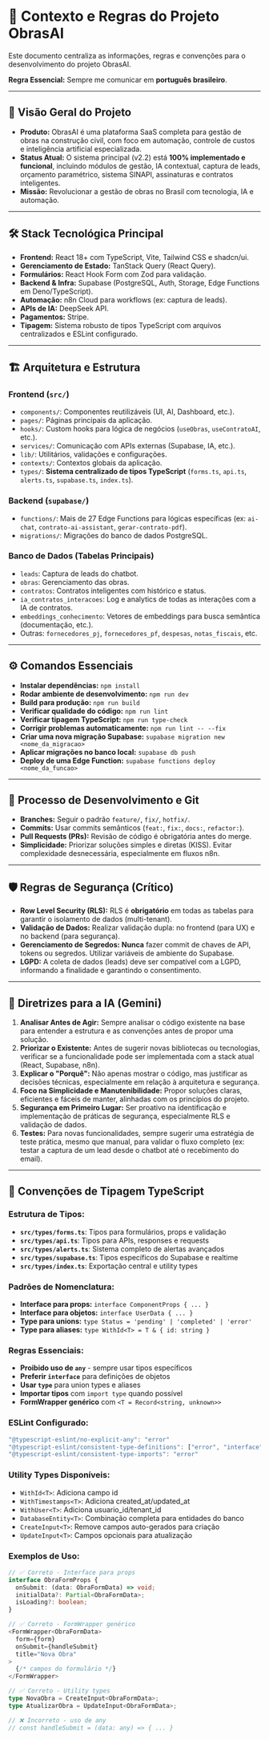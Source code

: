 # 🧠 Contexto e Regras do Projeto ObrasAI

Este documento centraliza as informações, regras e convenções para o desenvolvimento do projeto ObrasAI.

**Regra Essencial:** Sempre me comunicar em **português brasileiro**.

---

## 🎯 Visão Geral do Projeto

- **Produto:** ObrasAI é uma plataforma SaaS completa para gestão de obras na construção civil, com foco em automação, controle de custos e inteligência artificial especializada.
- **Status Atual:** O sistema principal (v2.2) está **100% implementado e funcional**, incluindo módulos de gestão, IA contextual, captura de leads, orçamento paramétrico, sistema SINAPI, assinaturas e contratos inteligentes.
- **Missão:** Revolucionar a gestão de obras no Brasil com tecnologia, IA e automação.

---

## 🛠️ Stack Tecnológica Principal

- **Frontend:** React 18+ com TypeScript, Vite, Tailwind CSS e shadcn/ui.
- **Gerenciamento de Estado:** TanStack Query (React Query).
- **Formulários:** React Hook Form com Zod para validação.
- **Backend & Infra:** Supabase (PostgreSQL, Auth, Storage, Edge Functions em Deno/TypeScript).
- **Automação:** n8n Cloud para workflows (ex: captura de leads).
- **APIs de IA:** DeepSeek API.
- **Pagamentos:** Stripe.
- **Tipagem:** Sistema robusto de tipos TypeScript com arquivos centralizados e ESLint configurado.

---

## 🏗️ Arquitetura e Estrutura

### Frontend (`src/`)
- `components/`: Componentes reutilizáveis (UI, AI, Dashboard, etc.).
- `pages/`: Páginas principais da aplicação.
- `hooks/`: Custom hooks para lógica de negócios (`useObras`, `useContratoAI`, etc.).
- `services/`: Comunicação com APIs externas (Supabase, IA, etc.).
- `lib/`: Utilitários, validações e configurações.
- `contexts/`: Contextos globais da aplicação.
- `types/`: **Sistema centralizado de tipos TypeScript** (`forms.ts`, `api.ts`, `alerts.ts`, `supabase.ts`, `index.ts`).

### Backend (`supabase/`)
- `functions/`: Mais de 27 Edge Functions para lógicas específicas (ex: `ai-chat`, `contrato-ai-assistant`, `gerar-contrato-pdf`).
- `migrations/`: Migrações do banco de dados PostgreSQL.

### Banco de Dados (Tabelas Principais)
- `leads`: Captura de leads do chatbot.
- `obras`: Gerenciamento das obras.
- `contratos`: Contratos inteligentes com histórico e status.
- `ia_contratos_interacoes`: Log e analytics de todas as interações com a IA de contratos.
- `embeddings_conhecimento`: Vetores de embeddings para busca semântica (documentação, etc.).
- Outras: `fornecedores_pj`, `fornecedores_pf`, `despesas`, `notas_fiscais`, etc.

---

## ⚙️ Comandos Essenciais

- **Instalar dependências:** `npm install`
- **Rodar ambiente de desenvolvimento:** `npm run dev`
- **Build para produção:** `npm run build`
- **Verificar qualidade do código:** `npm run lint`
- **Verificar tipagem TypeScript:** `npm run type-check`
- **Corrigir problemas automaticamente:** `npm run lint -- --fix`
- **Criar uma nova migração Supabase:** `supabase migration new <nome_da_migracao>`
- **Aplicar migrações no banco local:** `supabase db push`
- **Deploy de uma Edge Function:** `supabase functions deploy <nome_da_funcao>`

---

## 🔄 Processo de Desenvolvimento e Git

- **Branches:** Seguir o padrão `feature/`, `fix/`, `hotfix/`.
- **Commits:** Usar commits semânticos (`feat:`, `fix:`, `docs:`, `refactor:`).
- **Pull Requests (PRs):** Revisão de código é obrigatória antes do merge.
- **Simplicidade:** Priorizar soluções simples e diretas (KISS). Evitar complexidade desnecessária, especialmente em fluxos n8n.

---

## 🛡️ Regras de Segurança (Crítico)

- **Row Level Security (RLS):** RLS é **obrigatório** em todas as tabelas para garantir o isolamento de dados (multi-tenant).
- **Validação de Dados:** Realizar validação dupla: no frontend (para UX) e no backend (para segurança).
- **Gerenciamento de Segredos:** **Nunca** fazer commit de chaves de API, tokens ou segredos. Utilizar variáveis de ambiente do Supabase.
- **LGPD:** A coleta de dados (leads) deve ser compatível com a LGPD, informando a finalidade e garantindo o consentimento.

---

## 🤖 Diretrizes para a IA (Gemini)

1.  **Analisar Antes de Agir:** Sempre analisar o código existente na base para entender a estrutura e as convenções antes de propor uma solução.
2.  **Priorizar o Existente:** Antes de sugerir novas bibliotecas ou tecnologias, verificar se a funcionalidade pode ser implementada com a stack atual (React, Supabase, n8n).
3.  **Explicar o "Porquê":** Não apenas mostrar o código, mas justificar as decisões técnicas, especialmente em relação à arquitetura e segurança.
4.  **Foco na Simplicidade e Manutenibilidade:** Propor soluções claras, eficientes e fáceis de manter, alinhadas com os princípios do projeto.
5.  **Segurança em Primeiro Lugar:** Ser proativo na identificação e implementação de práticas de segurança, especialmente RLS e validação de dados.
6.  **Testes:** Para novas funcionalidades, sempre sugerir uma estratégia de teste prática, mesmo que manual, para validar o fluxo completo (ex: testar a captura de um lead desde o chatbot até o recebimento do email).

---

## 📝 Convenções de Tipagem TypeScript

### **Estrutura de Tipos:**
- **`src/types/forms.ts`**: Tipos para formulários, props e validação
- **`src/types/api.ts`**: Tipos para APIs, responses e requests
- **`src/types/alerts.ts`**: Sistema completo de alertas avançados
- **`src/types/supabase.ts`**: Tipos específicos do Supabase e realtime
- **`src/types/index.ts`**: Exportação central e utility types

### **Padrões de Nomenclatura:**
- **Interface para props:** `interface ComponentProps { ... }`
- **Interface para objetos:** `interface UserData { ... }`
- **Type para unions:** `type Status = 'pending' | 'completed' | 'error'`
- **Type para aliases:** `type WithId<T> = T & { id: string }`

### **Regras Essenciais:**
- **Proibido uso de `any`** - sempre usar tipos específicos
- **Preferir `interface`** para definições de objetos
- **Usar `type`** para union types e aliases
- **Importar tipos** com `import type` quando possível
- **FormWrapper genérico** com `<T = Record<string, unknown>>`

### **ESLint Configurado:**
```javascript
"@typescript-eslint/no-explicit-any": "error"
"@typescript-eslint/consistent-type-definitions": ["error", "interface"]
"@typescript-eslint/consistent-type-imports": "error"
```

### **Utility Types Disponíveis:**
- `WithId<T>`: Adiciona campo id
- `WithTimestamps<T>`: Adiciona created_at/updated_at  
- `WithUser<T>`: Adiciona usuario_id/tenant_id
- `DatabaseEntity<T>`: Combinação completa para entidades do banco
- `CreateInput<T>`: Remove campos auto-gerados para criação
- `UpdateInput<T>`: Campos opcionais para atualização

### **Exemplos de Uso:**
```typescript
// ✅ Correto - Interface para props
interface ObraFormProps {
  onSubmit: (data: ObraFormData) => void;
  initialData?: Partial<ObraFormData>;
  isLoading?: boolean;
}

// ✅ Correto - FormWrapper genérico
<FormWrapper<ObraFormData>
  form={form}
  onSubmit={handleSubmit}
  title="Nova Obra"
>
  {/* campos do formulário */}
</FormWrapper>

// ✅ Correto - Utility types
type NovaObra = CreateInput<ObraFormData>;
type AtualizarObra = UpdateInput<ObraFormData>;

// ❌ Incorreto - uso de any
// const handleSubmit = (data: any) => { ... }
```
